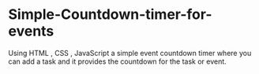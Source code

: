 # Simple-Countdown-timer-for-events
Using HTML , CSS , JavaScript a simple event countdown timer where you can add a task and it provides the countdown for the task or event.
